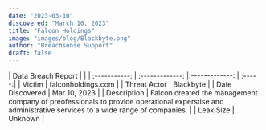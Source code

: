 ```yaml
---
date: "2023-03-10"
discovered: "March 10, 2023"
title: "Falcon Holdings"
image: "images/blog/Blackbyte.png"
author: "Breachsense Support"
draft: false
---
```


| Data Breach Report           |              | 
| :-----------: | :-------------:     |:-------------:    | :-----:|
| Victim      | falconholdings.com      | 
| Threat Actor      | Blackbyte      | 
| Date Discovered      | Mar 10, 2023      | 
| Description      | Falcon created the management company of preofessionals to provide operational experstise and administrative services to a wide range of companies.      | 
| Leak Size      | Unknown      | 

